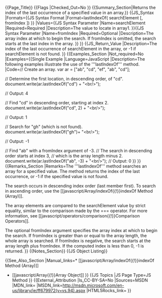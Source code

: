 {{Page_Title}}
{{Flags
|Checked_Out=No
}}
{{Summary_Section|Returns the index of the last occurrence of a specified value in an array.}}
{{JS_Syntax
|Formats={{JS Syntax Format
|Format=lastIndexOf( searchElement [, fromIndex ])
}}
|Values={{JS Syntax Parameter
|Name=searchElement
|Required=Required
|Description=The value to locate in array1.
}}{{JS Syntax Parameter
|Name=fromIndex
|Required=Optional
|Description=The array index at which to begin the search. If fromIndex is omitted, the search starts at the last index in the array.
}}
}}
{{JS_Return_Value
|Description=The index of the last occurrence of searchElement in the array, or -1 if searchElement is not found.
}}
{{Examples_Section
|Not_required=No
|Examples={{Single Example
|Language=JavaScript
|Description=The following examples illustrate the use of the '''lastIndexOf''' method.
|Code=// Create an array.
 var ar = ["ab", "cd", "ef", "ab", "cd"];
 
 // Determine the first location, in descending order, of "cd".
 document.write(ar.lastIndexOf("cd") + "&lt;br/&gt;");
 
 // Output: 4
 
 // Find "cd" in descending order, starting at index 2.
 document.write(ar.lastIndexOf("cd", 2) + "&lt;br/&gt;");
 
 // Output: 1
 
 // Search for "gh" (which is not found).
 document.write(ar.lastIndexOf("gh")+ "&lt;br/&gt;");
 
 // Output: -1
 
 // Find "ab" with a fromIndex argument of -3.
 // The search in descending order starts at index 3,
 // which is the array length minus 2.
 document.write(ar.lastIndexOf("ab", -3) + "&lt;br/&gt;");
 // Output: 0
}}
}}
{{Remarks_Section
|Remarks=The '''lastIndexOf''' method searches an array for a specified value. The method returns the index of the last occurrence, or -1 if the specified value is not found.

The search occurs in descending index order (last member first). To search in ascending order, use the [[javascript/Array/indexOf{{!}}indexOf Method (Array)]].

The array elements are compared to the searchElement value by strict equality, similar to the comparison made by the === operator. For more information, see [[javascript/operators/comparison{{!}}Comparison Operators]].

The optional fromIndex argument specifies the array index at which to begin the search. If fromIndex is greater than or equal to the array length, the whole array is searched. If fromIndex is negative, the search starts at the array length plus fromIndex. If the computed index is less than 0, -1 is returned.
}}
{{Notes_Section}}
{{JS Object Listing}}

{{See_Also_Section
|Manual_links=* [[javascript/Array/indexOf{{!}}indexOf Method (Array)]]
* [[javascript/Array{{!}}Array Object]]
}}
{{JS Topics
|JS Page Type=JS Method
}}
{{External_Attribution
|Is_CC-BY-SA=No
|Sources=MSDN
|MDN_link=
|MSDN_link=http://msdn.microsoft.com/en-us/library/ie/ff679972(v=vs.94).aspx
|HTML5Rocks_link=
}}